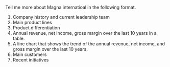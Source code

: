 <!-- This file contains commonly use prompts to research a specific company -->

<!-- Basic company info -->
Tell me more about Magna internatioal in the following format.
1. Company history and current leadership team
2. Main product lines
3. Product differentiation
4. Annual revenue, net income, gross margin over the last 10 years in a table.
5. A line chart that shows the trend of the annual revenue, net income, and gross margin over the last 10 years. 
6. Main customers
7. Recent initiatives
